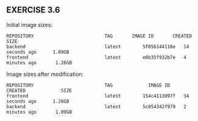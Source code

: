## EXERCISE 3.6
Initial image sizes:
```shell
REPOSITORY                          TAG       IMAGE ID       CREATED          SIZE
backend                             latest        5f05b144118e   14 seconds ago      1.09GB
frontend                            latest        e0b35f932b7e   4 minutes ago       1.26GB
```
Image sizes after modification:
```shell
REPOSITORY                          TAG             IMAGE ID       CREATED             SIZE
frontend                            latest        154c4113097f   34 seconds ago      1.26GB
backend                             latest        5c054342f979   2 minutes ago       1.09GB
```

